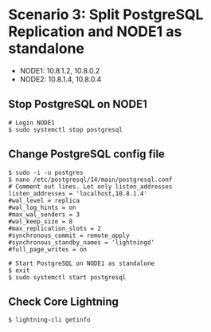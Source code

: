# Scenario 3: Split PostgreSQL Replication and NODE1 as standalone

 - NODE1: 10.8.1.2, 10.8.0.2
 - NODE2: 10.8.1.4, 10.8.0.4

## Stop PostgreSQL on NODE1
~~~
# Login NODE1
$ sudo systemctl stop postgresql
~~~

## Change PostgreSQL config file
~~~
$ sudo -i -u postgres
$ nano /etc/postgresql/14/main/postgresql.conf
# Comment out lines. Let only listen_addresses
listen_addresses = 'localhost,10.8.1.4' 
#wal_level = replica
#wal_log_hints = on
#max_wal_senders = 3
#wal_keep_size = 8
#max_replication_slots = 2
#synchronous_commit = remote_apply
#synchronous_standby_names = 'lightningd'
#full_page_writes = on

# Start PostgreSQL on NODE1 as standalone
$ exit
$ sudo systemctl start postgresql
~~~

## Check Core Lightning
~~~
$ lightning-cli getinfo
~~~

